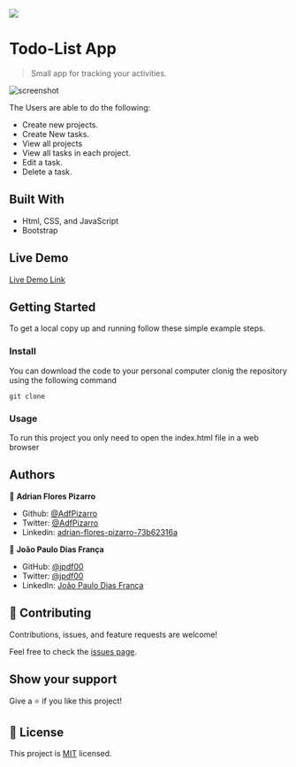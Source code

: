 ![](https://img.shields.io/badge/Microverse-blueviolet)

# Todo-List App
> Small app for tracking your activities.

![screenshot](.imgs/app_screenshot.png)

The Users are able to do the following:
 - Create new projects.
 - Create New tasks.
 - View all projects
 - View all tasks in each project.
 - Edit a task.
 - Delete a task.


## Built With

- Html, CSS, and JavaScript
- Bootstrap

## Live Demo

[Live Demo Link](https://jpdf00.github.io/library-app/)

## Getting Started


To get a local copy up and running follow these simple example steps.

### Install

You can download the code to your personal computer clonig the repository using the following command

```
git clone

```

### Usage

To run this project you only need to open the index.html file in a web browser

## Authors

👤 **Adrian Flores Pizarro**

- Github: [@AdfPizarro](https://github.com/AdfPizarro)
- Twitter: [@AdfPizarro](https://twitter.com/adfpizarro)
- Linkedin: [adrian-flores-pizarro-73b62316a](https://www.linkedin.com/in/adrian-flores-pizarro-73b62316a/)

👤 **João Paulo Dias França**

- GitHub: [@jpdf00](https://github.com/jpdf00)
- Twitter: [@jpdf00](https://twitter.com/jpdf00)
- LinkedIn: [João Paulo Dias França](https://www.linkedin.com/in/jpdf00/)

## 🤝 Contributing

Contributions, issues, and feature requests are welcome!

Feel free to check the [issues page](https://github.com/AdfPizarro/todo-list/issues).

## Show your support

Give a ⭐️ if you like this project!



## 📝 License

This project is [MIT](./LICENSE) licensed.
